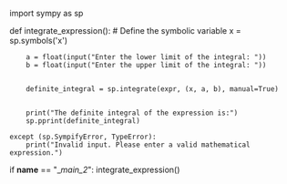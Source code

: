 import sympy as sp

def integrate_expression():
    # Define the symbolic variable
    x = sp.symbols('x')



       
        a = float(input("Enter the lower limit of the integral: "))
        b = float(input("Enter the upper limit of the integral: "))


        definite_integral = sp.integrate(expr, (x, a, b), manual=True)


        print("The definite integral of the expression is:")
        sp.pprint(definite_integral)

    except (sp.SympifyError, TypeError):
        print("Invalid input. Please enter a valid mathematical expression.")

if __name__ == "__main_2_":
    integrate_expression()
